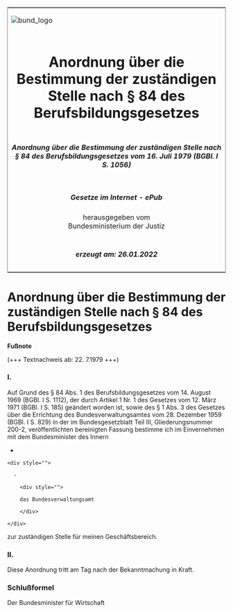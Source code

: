 <span id="DECKBLATT.html"></span>

<table border="0" frame="border" width="100%">

<tr valign="top">

<td align="left">

![bund\_logo](BfJ_2021_Web_de_de.gif)

</td>

<td align="right">

 

</td>

</tr>

<tr align="center" valign="middle">

<td colspan="2">

# Anordnung über die Bestimmung der zuständigen Stelle nach § 84 des Berufsbildungsgesetzes

</td>

</tr>

<tr align="center" valign="middle">

<td colspan="2">

##### Anordnung über die Bestimmung der zuständigen Stelle nach § 84 des Berufsbildungsgesetzes vom 16. Juli 1979 (BGBl. I S. 1056)

</td>

</tr>

<tr align="center" valign="middle">

<td colspan="2">

  
  

##### Gesetze im Internet - ePub  
  
herausgegeben vom  
Bundesministerium der Justiz

</td>

</tr>

<tr align="center" valign="bottom">

<td colspan="2">

  
  

##### erzeugt am: 26.01.2022

</td>

</tr>

</table>

<span id="BJNR010560979.html"></span>

# Anordnung über die Bestimmung der zuständigen Stelle nach § 84 des Berufsbildungsgesetzes

<div>

  
**Fußnote**

<div class="jnhtml">

<div>

<div class="jurAbsatz">

(+++ Textnachweis ab: 22. 7.1979 +++)

</div>

</div>

</div>

</div>

<span id="BJNR010560979BJNE000100327.html"></span>

### I.  

<div>

<div class="jnhtml">

<div>

<div class="jurAbsatz">

Auf Grund des § 84 Abs. 1 des Berufsbildungsgesetzes vom 14. August 1969
(BGBl. I S. 1112), der durch Artikel 1 Nr. 1 des Gesetzes vom 12. März
1971 (BGBl. I S. 185) geändert worden ist, sowie des § 1 Abs. 3 des
Gesetzes über die Errichtung des Bundesverwaltungsamtes vom 28. Dezember
1959 (BGBl. I S. 829) in der im Bundesgesetzblatt Teil III,
Gliederungsnummer 200-2, veröffentlichten bereinigten Fassung bestimme
ich im Einvernehmen mit dem Bundesminister des Innern

  - 
    
    <div style="">
    
      - 
        
        <div style="">
        
        das Bundesverwaltungsamt
        
        </div>
    
    </div>

zur zuständigen Stelle für meinen Geschäftsbereich.

</div>

</div>

</div>

</div>

<span id="BJNR010560979BJNE000200327.html"></span>

### II.  

<div>

<div class="jnhtml">

<div>

<div class="jurAbsatz">

Diese Anordnung tritt am Tag nach der Bekanntmachung in Kraft.

</div>

</div>

</div>

</div>

<span id="BJNR010560979BJNE000300327.html"></span>

### Schlußformel  

<div>

<div class="jnhtml">

<div>

<div class="jurAbsatz">

<span class="SP">Der Bundesminister für Wirtschaft</span>

</div>

</div>

</div>

</div>
